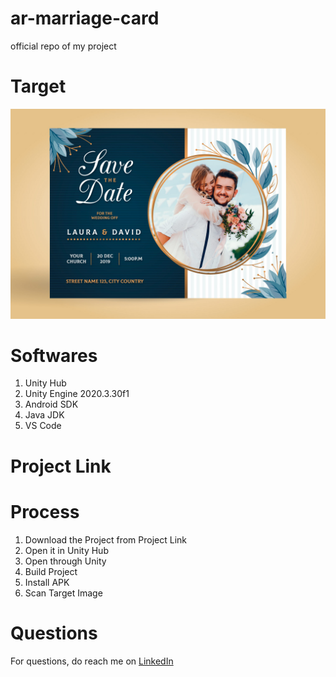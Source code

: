 # ar-marriage-card
official repo of my project

# Target

<img src="wedding-image.jpg" />

# Softwares
1. Unity Hub
2. Unity Engine 2020.3.30f1
3. Android SDK
4. Java JDK
5. VS Code

# Project Link

# Process
1. Download the Project from Project Link
2. Open it in Unity Hub
3. Open through Unity
4. Build Project
5. Install APK
6. Scan Target Image

# Questions
For questions, do reach me on <a href="https://linkedin.com/in/MadhuPIoT">LinkedIn</a>
